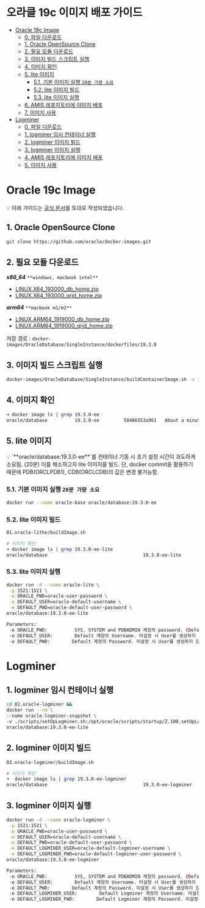 # 오라클 19c 이미지 배포 가이드

<!-- TOC -->
* [Oracle 19c Image](#oracle-19c-image)
  * [0. 파일 다운로드](#0-파일-다운로드)
  * [1. Oracle OpenSource Clone](#1-oracle-opensource-clone)
  * [2. 필요 모듈 다운로드](#2-필요-모듈-다운로드)
  * [3. 이미지 빌드 스크립트 실행](#3-이미지-빌드-스크립트-실행)
  * [4. 이미지 확인](#4-이미지-확인)
  * [5. lite 이미지](#5-lite-이미지)
    * [5.1. 기본 이미지 실행  `20분 가량 소요`](#51-기본-이미지-실행-20분-가량-소요)
    * [5.2. lite 이미지 빌드](#52-lite-이미지-빌드)
    * [5.3. lite 이미지 실행](#53-lite-이미지-실행)
  * [6. AMIS 레포지토리에 이미지 배포](#6-amis-레포지토리에-이미지-배포)
  * [7. 이미지 사용](#7-이미지-사용)
* [Logminer](#logminer)
  * [0. 파일 다운로드](#0-파일-다운로드-1)
  * [1. logminer 임시 컨테이너 실행](#1-logminer-임시-컨테이너-실행)
  * [2. logminer 이미지 빌드](#2-logminer-이미지-빌드)
  * [3. logminer 이미지 실행](#3-logminer-이미지-실행)
  * [4. AMIS 레포지토리에 이미지 배포](#4-amis-레포지토리에-이미지-배포)
  * [5. 이미지 사용](#5-이미지-사용)
<!-- TOC -->

# Oracle 19c Image

💡 아래 가이드는 [공식 문서](https://github.com/oracle/docker-images/tree/main/OracleDatabase/SingleInstance)를 토대로 작성되었습니다.

## 1. Oracle OpenSource Clone

```bash
git clone https://github.com/oracle/docker-images.git 
```

## 2. 필요 모듈 다운로드

***x86_64*** `**windows, macbook intel**`
-  [LINUX.X64_193000_db_home.zip](https://www.oracle.com/database/technologies/oracle19c-linux-downloads.html#license-lightbox)
-  [LINUX.X64_193000_grid_home.zip](https://www.oracle.com/database/technologies/oracle19c-linux-downloads.html#license-lightbox)

***arm64***  `**macbook m1/m2**`
-  [LINUX.ARM64_1919000_db_home.zip](https://www.oracle.com/database/technologies/oracle19c-linux-arm64-downloads.html#license-lightbox)
-  [LINUX.ARM64_1919000_grid_home.zip](https://www.oracle.com/database/technologies/oracle19c-linux-arm64-downloads.html#license-lightbox)

저장 경로 :  `docker-images/OracleDatabase/SingleInstance/dockerfiles/19.3.0`

## 3. 이미지 빌드 스크립트 실행

```bash
docker-images/OracleDatabase/SingleInstance/buildContainerImage.sh -v 19.3.0 -e
```

## 4. 이미지 확인

```bash
➜ docker image ls | grep 19.3.0-ee
oracle/database          19.3.0-ee         50486553a961   About a minute ago   6.68GB
```

## 5. lite 이미지

<aside>
💡 `**oracle/database:19.3.0-ee**`를 컨테이너 기동 시 초기 설정 시간이 과도하게 소요됨. (20분)         
이를 해소하고자 lite 이미지를 빌드.
단, docker commit을 활용하기 때문에 PDB(ORCLPDB1), CDB(ORCLCDB)의 값은 변경 불가능함.

</aside>

### 5.1. 기본 이미지 실행  `20분 가량 소요`

```bash
docker run --name oracle-base oracle/database:19.3.0-ee
```

### 5.2. lite 이미지 빌드

```bash
01.oracle-lithe/buildImage.sh

# 이미지 확인
➜ docker image ls | grep 19.3.0-ee-lite
oracle/database                                   19.3.0-ee-lite       f3ec80dd79eb   5 minutes ago   11.2GB
```

### 5.3. lite 이미지 실행

```bash
docker run -d --name oracle-lite \
 -p 1521:1521 \
 -e ORACLE_PWD=oracle-user-password \
 -e DEFAULT_USER=oracle-default-username \
 -e DEFAULT_PWD=oracle-default-user-password \
oracle/database:19.3.0-ee-lite

Parameters:
 -e ORACLE_PWD:          SYS, SYSTEM and PDBADMIN 계정의 password. (Default: secret)
 -e DEFAULT_USER:        Default 계정의 Username. 미설정 시 User를 생성하지 않음. (Optional)
 -e DEFAULT_PWD:        Default 계정의 Password. 미설정 시 User를 생성하지 않음. (Optional)
```


# Logminer

## 1. logminer 임시 컨테이너 실행

```bash
cd 02.oracle-logminer &&
docker run --rm \
--name oracle-logminer-snapshot \
-v ./scripts/setUpLogminer.sh:/opt/oracle/scripts/startup/Z.100.setUpLogminer.sh \
oracle/database:19.3.0-ee-lite
```

## 2. logminer 이미지 빌드

```bash
02.oracle-logminer/buildImage.sh

# 이미지 확인
➜  docker image ls | grep 19.3.0-ee-logminer
oracle/database                                   19.3.0-ee-logminer            c975caa011f2   3 minutes ago    15.3GB
```

## 3. logminer 이미지 실행

```bash
docker run -d --name oracle-logminer \
 -p 1521:1521 \
 -e ORACLE_PWD=oracle-user-password \
 -e DEFAULT_USER=oracle-default-username \
 -e DEFAULT_PWD=oracle-default-user-password \
 -e DEFAULT_LOGMINER_USER=oracle-default-logminer-username \
 -e DEFAULT_LOGMINER_PWD=oracle-default-logminer-user-password \
oracle/database:19.3.0-ee-logminer

Parameters:
 -e ORACLE_PWD:          SYS, SYSTEM and PDBADMIN 계정의 password. (Default: secret)
 -e DEFAULT_USER:        Default 계정의 Username. 미설정 시 User를 생성하지 않음. (Optional)
 -e DEFAULT_PWD:        Default 계정의 Password. 미설정 시 User를 생성하지 않음. (Optional)
 -e DEFAULT_LOGMINER_USER:        Default Logminer 계정의 Username. 미설정 시 User를 생성하지 않음. ❗️ c## 으로 시작하는 값이어야 함. (Optional)
 -e DEFAULT_LOGMINER_PWD:        Default Logminer 계정의 Password. 미설정 시 User를 생성하지 않음. (Optional)
```
